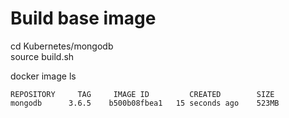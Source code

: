 # Build base image

cd Kubernetes/mongodb  
source build.sh

docker image ls  
```shell
REPOSITORY     TAG     IMAGE ID         CREATED        SIZE  
mongodb      3.6.5    b500b08fbea1   15 seconds ago    523MB
```


